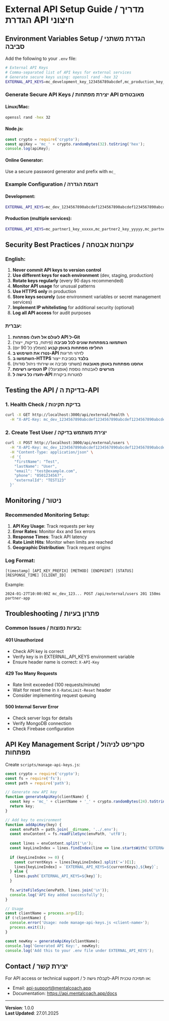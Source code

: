 # External API Setup Guide / מדריך הגדרת API חיצוני

## Environment Variables Setup / הגדרת משתני סביבה

Add the following to your `.env` file:

```bash
# External API Keys
# Comma-separated list of API keys for external services
# Generate secure keys using: openssl rand -hex 32
EXTERNAL_API_KEYS=mc_development_key_123456789abcdef,mc_production_key_fedcba987654321
```

### Generate Secure API Keys / יצירת מפתחות API מאובטחים

#### Linux/Mac:
```bash
openssl rand -hex 32
```

#### Node.js:
```javascript
const crypto = require('crypto');
const apiKey = 'mc_' + crypto.randomBytes(32).toString('hex');
console.log(apiKey);
```

#### Online Generator:
Use a secure password generator and prefix with `mc_`

### Example Configuration / דוגמת הגדרה

#### Development:
```bash
EXTERNAL_API_KEYS=mc_dev_1234567890abcdef1234567890abcdef1234567890abcdef1234567890abcd
```

#### Production (multiple services):
```bash
EXTERNAL_API_KEYS=mc_partner1_key_xxxxx,mc_partner2_key_yyyyy,mc_partner3_key_zzzzz
```

## Security Best Practices / עקרונות אבטחה

### English:
1. **Never commit API keys to version control**
2. **Use different keys for each environment** (dev, staging, production)
3. **Rotate keys regularly** (every 90 days recommended)
4. **Monitor API usage** for unusual patterns
5. **Use HTTPS only** in production
6. **Store keys securely** (use environment variables or secret management services)
7. **Implement IP whitelisting** for additional security (optional)
8. **Log all API access** for audit purposes

### עברית:
1. **לעולם אל תעלו מפתחות API ל-Git**
2. **השתמשו במפתחות שונים לכל סביבה** (פיתוח, בדיקות, ייצור)
3. **החליפו מפתחות באופן קבוע** (מומלץ כל 90 יום)
4. **נטרו את השימוש ב-API** לזיהוי חריגות
5. **השתמשו ב-HTTPS בלבד** בסביבת ייצור
6. **אחסנו מפתחות באופן מאובטח** (משתני סביבה או שירותי ניהול סודות)
7. **הטמיעו רשימת IP מורשים** לאבטחה נוספת (אופציונלי)
8. **תעדו כל גישה ל-API** למטרות ביקורת

## Testing the API / בדיקת ה-API

### 1. Health Check / בדיקת תקינות
```bash
curl -X GET http://localhost:3000/api/external/health \
  -H "X-API-Key: mc_dev_1234567890abcdef1234567890abcdef1234567890abcdef1234567890abcd"
```

### 2. Create Test User / יצירת משתמש בדיקה
```bash
curl -X POST http://localhost:3000/api/external/users \
  -H "X-API-Key: mc_dev_1234567890abcdef1234567890abcdef1234567890abcdef1234567890abcd" \
  -H "Content-Type: application/json" \
  -d '{
    "firstName": "Test",
    "lastName": "User",
    "email": "test@example.com",
    "phone": "0501234567",
    "externalId": "TEST123"
  }'
```

## Monitoring / ניטור

### Recommended Monitoring Setup:
1. **API Key Usage**: Track requests per key
2. **Error Rates**: Monitor 4xx and 5xx errors
3. **Response Times**: Track API latency
4. **Rate Limit Hits**: Monitor when limits are reached
5. **Geographic Distribution**: Track request origins

### Log Format:
```
[timestamp] [API_KEY_PREFIX] [METHOD] [ENDPOINT] [STATUS] [RESPONSE_TIME] [CLIENT_ID]
```

Example:
```
2024-01-27T10:00:00Z mc_dev_123... POST /api/external/users 201 150ms partner-app
```

## Troubleshooting / פתרון בעיות

### Common Issues / בעיות נפוצות:

#### 401 Unauthorized
- Check API key is correct
- Verify key is in EXTERNAL_API_KEYS environment variable
- Ensure header name is correct: `X-API-Key`

#### 429 Too Many Requests
- Rate limit exceeded (100 requests/minute)
- Wait for reset time in `X-RateLimit-Reset` header
- Consider implementing request queuing

#### 500 Internal Server Error
- Check server logs for details
- Verify MongoDB connection
- Check Firebase configuration

## API Key Management Script / סקריפט לניהול מפתחות

Create `scripts/manage-api-keys.js`:

```javascript
const crypto = require('crypto');
const fs = require('fs');
const path = require('path');

// Generate new API key
function generateApiKey(clientName) {
  const key = 'mc_' + clientName + '_' + crypto.randomBytes(24).toString('hex');
  return key;
}

// Add key to environment
function addApiKey(key) {
  const envPath = path.join(__dirname, '../.env');
  const envContent = fs.readFileSync(envPath, 'utf8');
  
  const lines = envContent.split('\n');
  const keyLineIndex = lines.findIndex(line => line.startsWith('EXTERNAL_API_KEYS='));
  
  if (keyLineIndex >= 0) {
    const currentKeys = lines[keyLineIndex].split('=')[1];
    lines[keyLineIndex] = `EXTERNAL_API_KEYS=${currentKeys},${key}`;
  } else {
    lines.push(`EXTERNAL_API_KEYS=${key}`);
  }
  
  fs.writeFileSync(envPath, lines.join('\n'));
  console.log('API Key added successfully');
}

// Usage
const clientName = process.argv[2];
if (!clientName) {
  console.error('Usage: node manage-api-keys.js <client-name>');
  process.exit(1);
}

const newKey = generateApiKey(clientName);
console.log('Generated API Key:', newKey);
console.log('Add this to your .env file under EXTERNAL_API_KEYS');
```

## Contact / יצירת קשר

For API access or technical support / לקבלת גישה ל-API או תמיכה טכנית:
- Email: api-support@mentalcoach.app
- Documentation: https://api.mentalcoach.app/docs

---

**Version**: 1.0.0  
**Last Updated**: 27.01.2025
